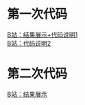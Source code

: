 # 第一次代码
[B站：结果展示+代码说明1](https://www.bilibili.com/video/BV1Dc411c7SK/?vd_source=5747beb809cf06f158b6cb78772c8a44)<br>
[B站：代码说明2](https://www.bilibili.com/video/BV13N411e7Fp/)<br>
# 第二次代码
[B站：结果展示](https://www.bilibili.com/video/BV18u411G7o4/vd_source=5747beb809cf06f158b6cb78772c8a44)

